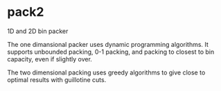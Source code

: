# pack2
1D and 2D bin packer

The one dimansional packer uses dynamic programming algorithms.  It supports unbounded packing, 0-1 packing, and packing to closest to bin capacity, even if slightly over.

The two dimensional packing uses greedy algorithms to give close to optimal results with guillotine cuts.

